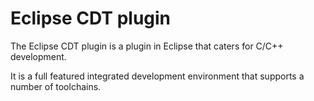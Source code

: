 Eclipse CDT plugin
===
The Eclipse CDT plugin is a plugin in Eclipse that caters for C/C++ development.

It is a full featured integrated development environment that supports a number of toolchains.

